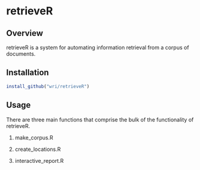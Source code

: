 # retrieveR

## Overview

retrieveR is a system for automating information retrieval from a corpus of documents. 

## Installation

```r
install_github("wri/retrieveR")
```


## Usage

There are three main functions that comprise the bulk of the functionality of retrieveR.

1. make_corpus.R

2. create_locations.R

3. interactive_report.R

